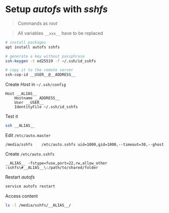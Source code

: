 # Setup _autofs_ with _sshfs_

> Commands as _root_

> All variables `__xxx__` have to be replaced

```sh
# install packages
apt install autofs sshfs

# generate a key without passphrase
ssh-keygen -t ed25519 -f ~/.ssh/id_sshfs

# copy it to the remote server
ssh-cop-id __USER__@__ADDRESS__
```

Create _Host_ in `~/.ssh/config`

```
Host __ALIAS__
    Hostname __ADDRESS__
    User __USER__
    IdentityFile ~/.ssh/id_sshfs
```

Test it

```sh
ssh __ALIAS__
```

Edit `/etc/auto.master`

```
/media/sshfs    /etc/auto.sshfs uid=1000,gid=1000,--timeout=30,--ghost
```

Create `/etc/auto.sshfs`

```
__ALIAS__ -fstype=fuse,port=22,rw,allow_other :sshfs\#__ALIAS__\:/path/to/shared/folder
```

Restart _autofs_

```sh
service autofs restart
```

Access content

```sh
ls -l /media/sshfs/__ALIAS__/
```
